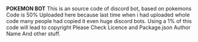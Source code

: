**POKEMON BOT**
This is an source code of discord bot, based on pokemons 
Code is 50% Uploaded here because last time when i had uploaded whole code many people had copied it even huge discord bots.
Using a 1% of this code will lead to copyright
Please Check Licence and Package.json Author Name And other stuff.
